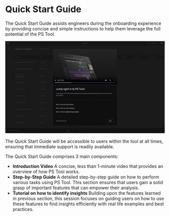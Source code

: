 # Quick Start Guide

The Quick Start Guide assists engineers during the onboarding experience by providing concise and simple instructions to help them leverage 
the full potential of the PS Tool.

![Quick-Start-Guide](Quick-Start-Guide.png)

The Quick Start Guide will be accessible to users within the tool at all times, ensuring that immediate support is readily available.

The Quick Start Guide comprises 3 main components:

- **Introduction Video** A concise, less than 1-minute video that provides an overview of how PS Tool works.‍
- **Step-by-Step Guide** A detailed step-by-step guide on how to perform various tasks using PS Tool. This section ensures that users gain a 
solid grasp of important features that can empower their analysis.
- **Tutorial on how to identify insights** Building upon the features learned in previous section, this session focuses on guiding users on how to use these features to find insights efficiently with real life examples and best practices.
